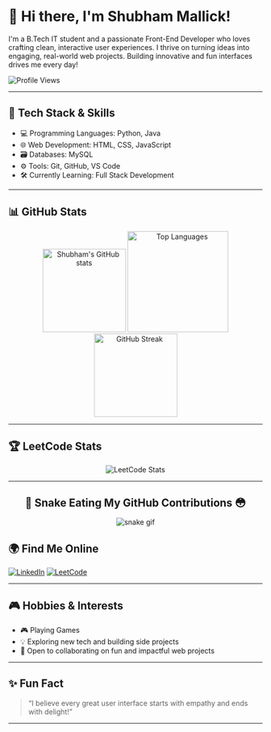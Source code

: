 # 👋 Hi there, I'm Shubham Mallick!

I'm a B.Tech IT student and a passionate Front-End Developer who loves crafting clean, interactive user experiences. I thrive on turning ideas into engaging, real-world web projects. Building innovative and fun interfaces drives me every day!

<p align="left">
  <img src="https://komarev.com/ghpvc/?username=Shubham2937Q&style=for-the-badge&color=blueviolet" alt="Profile Views"/>
</p>


---

## 🚀 Tech Stack & Skills

- 💻 Programming Languages: Python, Java 
- 🌐 Web Development: HTML, CSS, JavaScript  
- 🗃️ Databases: MySQL  
- ⚙️ Tools: Git, GitHub, VS Code  
- 🛠️ Currently Learning: Full Stack Development

---

## 📊 GitHub Stats

<p align="center">
  <img src="https://github-readme-stats.vercel.app/api?username=Shubham2937Q&show_icons=true&theme=tokyonight" alt="Shubham's GitHub stats" height="165"/>
  <img src="https://github-readme-stats.vercel.app/api/top-langs/?username=Shubham2937Q&layout=compact&theme=tokyonight" alt="Top Languages" height="200"/>
  <img src="https://github-readme-streak-stats.herokuapp.com/?user=Shubham2937Q&theme=tokyonight" alt="GitHub Streak" height="165"/>
</p>

---

## 🏆 LeetCode Stats

<p align="center">
  <img src="https://leetcard.jacoblin.cool/shubhammallick357?theme=nord" alt="LeetCode Stats" /> 
</p>

---

<div align="center">

## 🐍 Snake Eating My GitHub Contributions 😳

![snake gif](https://github.com/Shubham2937Q/Shubham2937Q/blob/output/github-snake-dark.svg)

</div>


## 🌍 Find Me Online

[![LinkedIn](https://img.shields.io/badge/LinkedIn-blue?logo=linkedin&logoColor=white)](https://www.linkedin.com/in/shubham-mallick-62891b262/)
[![LeetCode](https://img.shields.io/badge/LeetCode-orange?logo=leetcode&logoColor=white)](https://leetcode.com/u/shubhammallick357/)

---

## 🎮 Hobbies & Interests

- 🎮 Playing Games
- 💡 Exploring new tech and building side projects
- 🤝 Open to collaborating on fun and impactful web projects

---

## ✨ Fun Fact

> “I believe every great user interface starts with empathy and ends with delight!”

---
